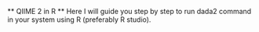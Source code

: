 ** QIIME 2 in R **
Here I will guide you step by step to run dada2 command in your system using R (preferably R studio). 
